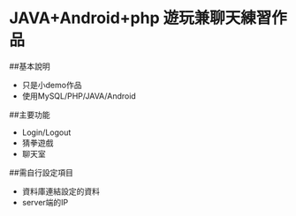 # JAVA+Android+php 遊玩兼聊天練習作品

##基本說明
- 只是小demo作品
- 使用MySQL/PHP/JAVA/Android

##主要功能
- Login/Logout
- 猜拳遊戲
 - 聊天室 
 
 ##需自行設定項目
 - 資料庫連結設定的資料
 - server端的IP 
